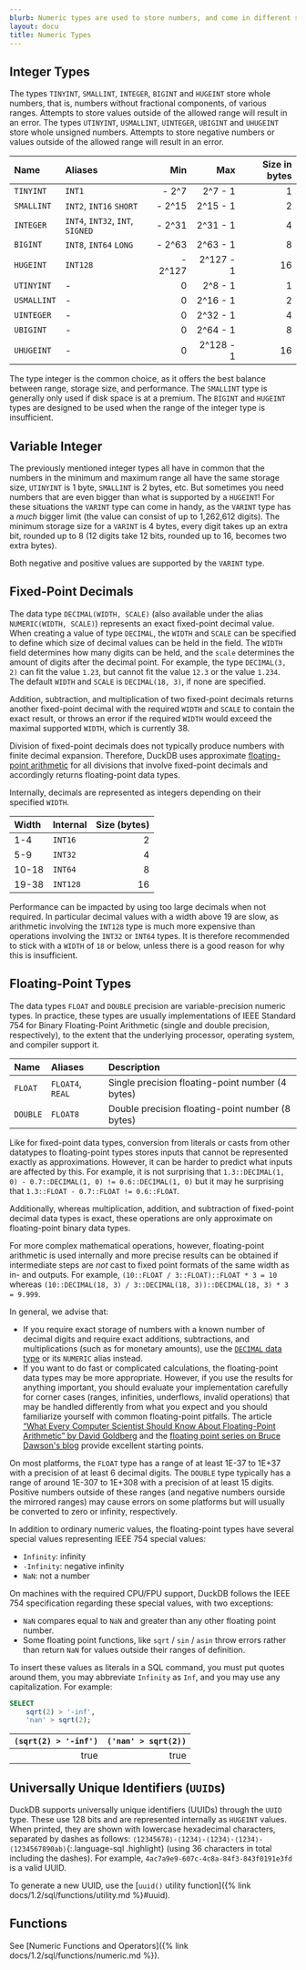 ```yaml
---
blurb: Numeric types are used to store numbers, and come in different shapes and sizes.
layout: docu
title: Numeric Types
---
```


## Integer Types

The types `TINYINT`, `SMALLINT`, `INTEGER`, `BIGINT` and `HUGEINT` store whole numbers, that is, numbers without fractional components, of various ranges. Attempts to store values outside of the allowed range will result in an error.
The types `UTINYINT`, `USMALLINT`, `UINTEGER`, `UBIGINT` and `UHUGEINT` store whole unsigned numbers. Attempts to store negative numbers or values outside of the allowed range will result in an error.

<div class="center_aligned_header_table"></div>

| Name        | Aliases                          |     Min |       Max | Size in bytes |
| :---------- | :------------------------------- | ------: | --------: | ------------: |
| `TINYINT`   | `INT1`                           |   - 2^7 |   2^7 - 1 |             1 |
| `SMALLINT`  | `INT2`, `INT16` `SHORT`          |  - 2^15 |  2^15 - 1 |             2 |
| `INTEGER`   | `INT4`, `INT32`, `INT`, `SIGNED` |  - 2^31 |  2^31 - 1 |             4 |
| `BIGINT`    | `INT8`, `INT64` `LONG`           |  - 2^63 |  2^63 - 1 |             8 |
| `HUGEINT`   | `INT128`                         | - 2^127 | 2^127 - 1 |            16 |
| `UTINYINT`  | -                                |       0 |   2^8 - 1 |             1 |
| `USMALLINT` | -                                |       0 |  2^16 - 1 |             2 |
| `UINTEGER`  | -                                |       0 |  2^32 - 1 |             4 |
| `UBIGINT`   | -                                |       0 |  2^64 - 1 |             8 |
| `UHUGEINT`  | -                                |       0 | 2^128 - 1 |            16 |

The type integer is the common choice, as it offers the best balance between range, storage size, and performance. The `SMALLINT` type is generally only used if disk space is at a premium. The `BIGINT` and `HUGEINT` types are designed to be used when the range of the integer type is insufficient.

## Variable Integer

The previously mentioned integer types all have in common that the numbers in the minimum and maximum range all have the same storage size, `UTINYINT` is 1 byte, `SMALLINT` is 2 bytes, etc.
But sometimes you need numbers that are even bigger than what is supported by a `HUGEINT`! For these situations the `VARINT` type can come in handy, as the `VARINT` type has a *much* bigger limit (the value can consist of up to 1,262,612 digits).
The minimum storage size for a `VARINT` is 4 bytes, every digit takes up an extra bit, rounded up to 8 (12 digits take 12 bits, rounded up to 16, becomes two extra bytes).

Both negative and positive values are supported by the `VARINT` type.

## Fixed-Point Decimals

The data type `DECIMAL(WIDTH, SCALE)` (also available under the alias `NUMERIC(WIDTH, SCALE)`) represents an exact fixed-point decimal value. When creating a value of type `DECIMAL`, the `WIDTH` and `SCALE` can be specified to define which size of decimal values can be held in the field. The `WIDTH` field determines how many digits can be held, and the `scale` determines the amount of digits after the decimal point. For example, the type `DECIMAL(3, 2)` can fit the value `1.23`, but cannot fit the value `12.3` or the value `1.234`. The default `WIDTH` and `SCALE` is `DECIMAL(18, 3)`, if none are specified.

Addition, subtraction, and multiplication of two fixed-point decimals returns another fixed-point decimal with the required `WIDTH` and `SCALE` to contain the exact result, or throws an error if the required `WIDTH` would exceed the maximal supported `WIDTH`, which is currently 38.

Division of fixed-point decimals does not typically produce numbers with finite decimal expansion. Therefore, DuckDB uses approximate [floating-point arithmetic](#floating-point-types) for all divisions that involve fixed-point decimals and accordingly returns floating-point data types.

Internally, decimals are represented as integers depending on their specified `WIDTH`.

| Width | Internal | Size (bytes) |
| :---- | :------- | -----------: |
| 1-4   | `INT16`  |            2 |
| 5-9   | `INT32`  |            4 |
| 10-18 | `INT64`  |            8 |
| 19-38 | `INT128` |           16 |

Performance can be impacted by using too large decimals when not required. In particular decimal values with a width above 19 are slow, as arithmetic involving the `INT128` type is much more expensive than operations involving the `INT32` or `INT64` types. It is therefore recommended to stick with a `WIDTH` of `18` or below, unless there is a good reason for why this is insufficient.

## Floating-Point Types

The data types `FLOAT` and `DOUBLE` precision are variable-precision numeric types. In practice, these types are usually implementations of IEEE Standard 754 for Binary Floating-Point Arithmetic (single and double precision, respectively), to the extent that the underlying processor, operating system, and compiler support it.

| Name     | Aliases          | Description                                      |
| :------- | :--------------- | :----------------------------------------------- |
| `FLOAT`  | `FLOAT4`, `REAL` | Single precision floating-point number (4 bytes) |
| `DOUBLE` | `FLOAT8`         | Double precision floating-point number (8 bytes) |

Like for fixed-point data types, conversion from literals or casts from other datatypes to floating-point types stores inputs that cannot be represented exactly as approximations. However, it can be harder to predict what inputs are affected by this. For example, it is not surprising that `1.3::DECIMAL(1, 0) - 0.7::DECIMAL(1, 0) != 0.6::DECIMAL(1, 0)` but it may he surprising that `1.3::FLOAT - 0.7::FLOAT != 0.6::FLOAT`.

Additionally, whereas multiplication, addition, and subtraction of fixed-point decimal data types is exact, these operations are only approximate on floating-point binary data types.

For more complex mathematical operations, however, floating-point arithmetic is used internally and more precise results can be obtained if intermediate steps are _not_ cast to fixed point formats of the same width as in- and outputs. For example, `(10::FLOAT / 3::FLOAT)::FLOAT * 3 = 10` whereas `(10::DECIMAL(18, 3) / 3::DECIMAL(18, 3))::DECIMAL(18, 3) * 3 = 9.999`.

In general, we advise that:

- If you require exact storage of numbers with a known number of decimal digits and require exact additions, subtractions, and multiplications (such as for monetary amounts), use the [`DECIMAL` data type](#fixed-point-decimals) or its `NUMERIC` alias instead.
- If you want to do fast or complicated calculations, the floating-point data types may be more appropriate. However, if you use the results for anything important, you should evaluate your implementation carefully for corner cases (ranges, infinities, underflows, invalid operations) that may be handled differently from what you expect and you should familiarize yourself with common floating-point pitfalls. The article [“What Every Computer Scientist Should Know About Floating-Point Arithmetic” by David Goldberg](https://docs.oracle.com/cd/E19957-01/806-3568/ncg_goldberg.html) and the [floating point series on Bruce Dawson's blog](https://randomascii.wordpress.com/2017/06/19/sometimes-floating-point-math-is-perfect/) provide excellent starting points.

On most platforms, the `FLOAT` type has a range of at least 1E-37 to 1E+37 with a precision of at least 6 decimal digits. The `DOUBLE` type typically has a range of around 1E-307 to 1E+308 with a precision of at least 15 digits. Positive numbers outside of these ranges (and negative numbers ourside the mirrored ranges) may cause errors on some platforms but will usually be converted to zero or infinity, respectively.

In addition to ordinary numeric values, the floating-point types have several special values representing IEEE 754 special values:

- `Infinity`: infinity
- `-Infinity`: negative infinity
- `NaN`: not a number

On machines with the required CPU/FPU support, DuckDB follows the IEEE 754 specification regarding these special values, with two exceptions:

- `NaN` compares equal to `NaN` and greater than any other floating point number.
- Some floating point functions, like `sqrt` / `sin` / `asin` throw errors rather than return `NaN` for values outside their ranges of definition.

To insert these values as literals in a SQL command, you must put quotes around them, you may abbreviate `Infinity` as `Inf`, and you may use any capitalization. For example:

```sql
SELECT
    sqrt(2) > '-inf',
    'nan' > sqrt(2);
```

<div class="monospace_table"></div>

| `(sqrt(2) > '-inf')` | `('nan' > sqrt(2))` |
|---------------------:|--------------------:|
|                 true |                true |

## Universally Unique Identifiers (`UUID`s)

DuckDB supports universally unique identifiers (UUIDs) through the `UUID` type. These use 128 bits and are represented internally as `HUGEINT` values.
When printed, they are shown with lowercase hexadecimal characters, separated by dashes as follows: `⟨12345678⟩-⟨1234⟩-⟨1234⟩-⟨1234⟩-⟨1234567890ab⟩`{:.language-sql .highlight} (using 36 characters in total including the dashes). For example, `4ac7a9e9-607c-4c8a-84f3-843f0191e3fd` is a valid UUID.

To generate a new UUID, use the [`uuid()` utility function]({% link docs/1.2/sql/functions/utility.md %}#uuid).

## Functions

See [Numeric Functions and Operators]({% link docs/1.2/sql/functions/numeric.md %}).